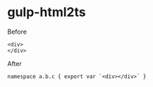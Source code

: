 gulp-html2ts
===

Before

```
<div>
</div>
```

After

```
namespace a.b.c { export var `<div></div>` }
```
